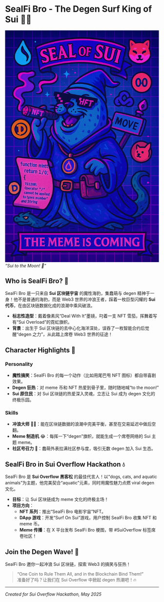 # SealFi Bro - The Degen Surf King of Sui 🏄‍♂️

![SealFi Bro Image](/Magician_SealFi_bro.png)  
*“Sui to the Moon! 🚀”*

## Who is SealFi Bro? 🦭
SealFi Bro 是一只来自 **Sui 区块链宇宙** 的魔性海豹，集蠢萌与 degen 精神于一身！他不是普通的海豹，而是 Web3 世界的冲浪王者，踩着一枚巨型闪耀的 **Sui 代币**，在由区块链数据化成的浪潮中乘风破浪。  

- **标志性造型**：戴着像素风“Deal With It”墨镜，叼着一支 NFT 雪茄，挥舞着写有“Sui Overload”的霓虹旗帜。  
- **背景**：出生于 Sui 区块链的去中心化海洋深处，误吞了一枚智能合约后觉醒“degen 之力”，从此踏上席卷 Web3 世界的征途！  

## Character Highlights 🌟
### Personality
- **魔性搞笑**：SealFi Bro 的每一个动作（比如用尾巴甩 NFT 图标）都自带喜剧效果。  
- **Degen 狂热**：对 meme 币和 NFT 热爱到骨子里，随时随地喊“to the moon!”  
- **Sui 原住民**：对 Sui 区块链的热爱深入灵魂，立志让 Sui 成为 degen 文化的终极乐园。  

### Skills
- **冲浪大师** 🏄‍♂️：能在区块链数据的浪潮中完美平衡，甚至在交易延迟中做后空翻。  
- **Meme 制造机** 😂：每挥一下“degen”旗帜，就能生成一个席卷网络的 Sui 主题 meme。  
- **社区号召力** 🤝：蠢萌外表拉满社区参与度，吸引无数 degen 加入 Sui 生态。  

## SealFi Bro in Sui Overflow Hackathon 💧
SealFi Bro 是 **Sui Overflow 黑客松** 的最佳代言人！以“dogs, cats, and aquatic animals”为主题，他完美契合“aquatic”元素，同时用魔性魅力点燃 viral degen 文化。  

- **目标**：让 Sui 区块链成为 meme 文化的终极主场！  
- **项目方向**：  
  - **NFT 系列**：推出“SealFi Bro 电影宇宙”NFT。  
  - **DApp 游戏**：开发“Surf On Sui”游戏，用户控制 SealFi Bro 收集 NFT 和 meme 币。  
  - **Meme 传播**：在 X 平台发布 SealFi Bro 梗图，带 #SuiOverflow 标签席卷社区！  

## Join the Degen Wave! 🌊
SealFi Bro 邀你一起冲浪 Sui 区块链，探索 Web3 的搞笑与狂热！  
> “One Coin to Rule Them All, and in the Blockchain Bind Them!”  
准备好了吗？让我们在 Sui Overflow 中掀起 degen 热潮吧！🔥

---
*Created for Sui Overflow Hackathon, May 2025*